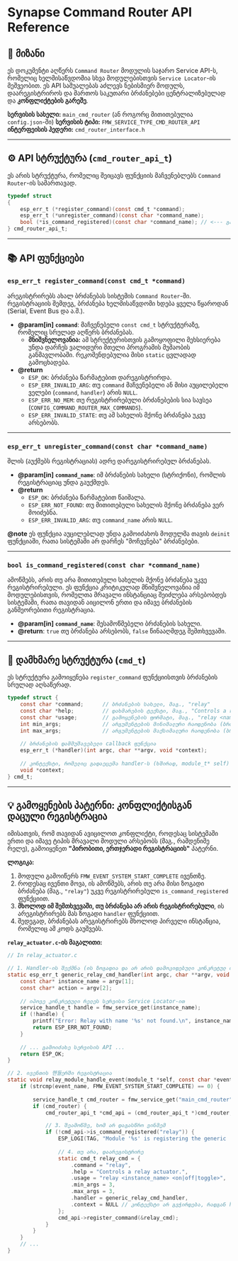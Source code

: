 # Synapse Command Router API Reference

## 🎯 მიზანი

ეს დოკუმენტი აღწერს `Command Router` მოდულის საჯარო Service API-ს, რომელიც ხელმისაწვდომია სხვა მოდულებისთვის `Service Locator`-ის მეშვეობით. ეს API საშუალებას აძლევს ნებისმიერ მოდულს, დაარეგისტრიროს და მართოს საკუთარი ბრძანებები ცენტრალიზებულად და **კონფლიქტების გარეშე**.

**სერვისის სახელი:** `main_cmd_router` (ან როგორც მითითებულია `config.json`-ში)
**სერვისის ტიპი:** `FMW_SERVICE_TYPE_CMD_ROUTER_API`
**ინტერფეისის ჰედერი:** `cmd_router_interface.h`

---

## ⚙️ API სტრუქტურა (`cmd_router_api_t`)

ეს არის სტრუქტურა, რომელიც შეიცავს ფუნქციის მაჩვენებლებს `Command Router`-ის სამართავად.

```c
typedef struct
{
    esp_err_t (*register_command)(const cmd_t *command);
    esp_err_t (*unregister_command)(const char *command_name);
    bool (*is_command_registered)(const char *command_name); // <--- განახლებულია
} cmd_router_api_t;
```

---

## 📚 API ფუნქციები

### `esp_err_t register_command(const cmd_t *command)`

არეგისტრირებს ახალ ბრძანებას სისტემის `Command Router`-ში. რეგისტრაციის შემდეგ, ბრძანება ხელმისაწვდომი ხდება ყველა წყაროდან (Serial, Event Bus და ა.შ.).

- **@param[in] `command`**: მაჩვენებელი `const cmd_t` სტრუქტურაზე, რომელიც სრულად აღწერს ბრძანებას.
  - **მნიშვნელოვანია:** ამ სტრუქტურისთვის გამოყოფილი მეხსიერება უნდა დარჩეს ვალიდური მთელი პროგრამის მუშაობის განმავლობაში. რეკომენდებულია მისი `static` ცვლადად გამოცხადება.
- **@return**
  - `ESP_OK`: ბრძანება წარმატებით დარეგისტრირდა.
  - `ESP_ERR_INVALID_ARG`: თუ `command` მაჩვენებელი ან მისი აუცილებელი ველები (`command`, `handler`) არის `NULL`.
  - `ESP_ERR_NO_MEM`: თუ რეგისტრირებული ბრძანებების სია სავსეა (`CONFIG_COMMAND_ROUTER_MAX_COMMANDS`).
  - `ESP_ERR_INVALID_STATE`: თუ ამ სახელის მქონე ბრძანება უკვე არსებობს.

---

### `esp_err_t unregister_command(const char *command_name)`

შლის (აუქმებს რეგისტრაციას) ადრე დარეგისტრირებულ ბრძანებას.

- **@param[in] `command_name`**: იმ ბრძანების სახელი (სტრიქონი), რომლის რეგისტრაციაც უნდა გაუქმდეს.
- **@return**
  - `ESP_OK`: ბრძანება წარმატებით წაიშალა.
  - `ESP_ERR_NOT_FOUND`: თუ მითითებული სახელის მქონე ბრძანება ვერ მოიძებნა.
  - `ESP_ERR_INVALID_ARG`: თუ `command_name` არის `NULL`.

**@note** ეს ფუნქცია აუცილებლად უნდა გამოიძახოს მოდულმა თავის `deinit` ფუნქციაში, რათა სისტემაში არ დარჩეს "მოჩვენება" ბრძანებები.

---

### `bool is_command_registered(const char *command_name)`

ამოწმებს, არის თუ არა მითითებული სახელის მქონე ბრძანება უკვე რეგისტრირებული. ეს ფუნქცია კრიტიკულად მნიშვნელოვანია იმ მოდულებისთვის, რომელთა მრავალი ინსტანციაც შეიძლება არსებობდეს სისტემაში, რათა თავიდან აიცილონ ერთი და იმავე ბრძანების განმეორებითი რეგისტრაცია.

- **@param[in] `command_name`**: შესამოწმებელი ბრძანების სახელი.
- **@return**: `true` თუ ბრძანება არსებობს, `false` წინააღმდეგ შემთხვევაში.

---

## 📖 დამხმარე სტრუქტურა (`cmd_t`)

ეს სტრუქტურა გამოიყენება `register_command` ფუნქციისთვის ბრძანების სრულად აღსაწერად.

```c
typedef struct {
    const char *command;      // ბრძანების სახელი, მაგ., "relay"
    const char *help;         // დახმარების ტექსტი, მაგ., "Controls a relay actuator."
    const char *usage;        // გამოყენების ფორმატი, მაგ., "relay <name> <on|off>"
    int min_args;             // არგუმენტების მინიმალური რაოდენობა (ბრძანების ჩათვლით)
    int max_args;             // არგუმენტების მაქსიმალური რაოდენობა (ბრძანების ჩათვლით)
    
    // ბრძანების დამმუშავებელი callback ფუნქცია
    esp_err_t (*handler)(int argc, char **argv, void *context);
    
    // კონტექსტი, რომელიც გადაეცემა handler-ს (ხშირად, module_t* self)
    void *context;            
} cmd_t;
```

---

## 💡 გამოყენების პატერნი: კონფლიქტისგან დაცული რეგისტრაცია

იმისათვის, რომ თავიდან ავიცილოთ კონფლიქტი, როდესაც სისტემაში ერთი და იმავე ტიპის მრავალი მოდული არსებობს (მაგ., რამდენიმე რელე), გამოიყენეთ **"პირობითი, ერთჯერადი რეგისტრაციის"** პატერნი.

**ლოგიკა:**

1. მოდული გამოიწერს `FMW_EVENT_SYSTEM_START_COMPLETE` ივენთზე.
2. როდესაც ივენთი მოვა, ის ამოწმებს, არის თუ არა მისი ზოგადი ბრძანება (მაგ., `"relay"`) უკვე რეგისტრირებული `is_command_registered` ფუნქციით.
3. **მხოლოდ იმ შემთხვევაში, თუ ბრძანება არ არის რეგისტრირებული**, ის არეგისტრირებს მას ზოგადი `handler` ფუნქციით.
4. შედეგად, ბრძანებას არეგისტრირებს მხოლოდ პირველი ინსტანცია, რომელიც ამ კოდს გაუშვებს.

**`relay_actuator.c`-ის მაგალითი:**

```c
// In relay_actuator.c

// 1. Handler-ის შექმნა (ის ზოგადია და არ არის დამოკიდებული კონკრეტულ ინსტანციაზე)
static esp_err_t generic_relay_cmd_handler(int argc, char **argv, void *context) {
    const char* instance_name = argv[1];
    const char* action = argv[2];
    
    // იპოვე კონკრეტული რელეს სერვისი Service Locator-ით
    service_handle_t handle = fmw_service_get(instance_name);
    if (!handle) {
        printf("Error: Relay with name '%s' not found.\n", instance_name);
        return ESP_ERR_NOT_FOUND;
    }
    
    // ... გამოიძახე სერვისის API ...
    return ESP_OK;
}

// 2. ივენთის 핸들ერში რეგისტრაცია
static void relay_module_handle_event(module_t *self, const char *event_name, void *event_data) {
    if (strcmp(event_name, FMW_EVENT_SYSTEM_START_COMPLETE) == 0) {
        
        service_handle_t cmd_router = fmw_service_get("main_cmd_router");
        if (cmd_router) {
            cmd_router_api_t *cmd_api = (cmd_router_api_t *)cmd_router;

            // 3. შეამოწმე, ხომ არ დაგასწრო ვინმემ
            if (!cmd_api->is_command_registered("relay")) {
                ESP_LOGI(TAG, "Module '%s' is registering the generic 'relay' command.", self->name);
                
                // 4. თუ არა, დაარეგისტრირე
                static cmd_t relay_cmd = {
                    .command = "relay",
                    .help = "Controls a relay actuator.",
                    .usage = "relay <instance_name> <on|off|toggle>",
                    .min_args = 3,
                    .max_args = 3,
                    .handler = generic_relay_cmd_handler,
                    .context = NULL // კონტექსტი არ გვჭირდება, რადგან handler-ი ზოგადია
                };
                cmd_api->register_command(&relay_cmd);
            }
        }
    }
    // ...
}
